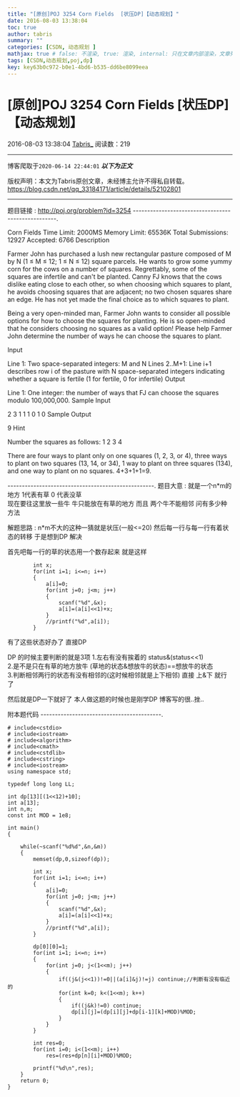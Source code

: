 ```yaml
---
title: "[原创]POJ 3254 Corn Fields  [状压DP]【动态规划】"
date: 2016-08-03 13:38:04
toc: true
author: tabris
summary: ""
categories: [CSDN, 动态规划 ]
mathjax: true # false: 不渲染, true: 渲染, internal: 只在文章内部渲染，文章列表中不渲染
tags: [CSDN,动态规划,poj,dp]
key: key63b0c972-b0e1-4bd6-b535-dd6be8099eea
---
```


# [原创]POJ 3254 Corn Fields  [状压DP]【动态规划】

2016-08-03 13:38:04  [Tabris_](https://me.csdn.net/qq_33184171) 阅读数：219

---

博客爬取于`2020-06-14 22:44:01`
***以下为正文***

版权声明：本文为Tabris原创文章，未经博主允许不得私自转载。
https://blog.csdn.net/qq_33184171/article/details/52102801

<!-- more -->

---

题目链接 : http://poj.org/problem?id=3254
---------------------------------------------------.

Corn Fields
Time Limit: 2000MS		Memory Limit: 65536K
Total Submissions: 12927		Accepted: 6766
Description

Farmer John has purchased a lush new rectangular pasture composed of M by N (1 ≤ M ≤ 12; 1 ≤ N ≤ 12) square parcels. He wants to grow some yummy corn for the cows on a number of squares. Regrettably, some of the squares are infertile and can't be planted. Canny FJ knows that the cows dislike eating close to each other, so when choosing which squares to plant, he avoids choosing squares that are adjacent; no two chosen squares share an edge. He has not yet made the final choice as to which squares to plant.

Being a very open-minded man, Farmer John wants to consider all possible options for how to choose the squares for planting. He is so open-minded that he considers choosing no squares as a valid option! Please help Farmer John determine the number of ways he can choose the squares to plant.

Input

Line 1: Two space-separated integers: M and N 
Lines 2..M+1: Line i+1 describes row i of the pasture with N space-separated integers indicating whether a square is fertile (1 for fertile, 0 for infertile)
Output

Line 1: One integer: the number of ways that FJ can choose the squares modulo 100,000,000.
Sample Input

2 3
1 1 1
0 1 0
Sample Output

9
Hint

Number the squares as follows:
1 2 3
  4  

There are four ways to plant only on one squares (1, 2, 3, or 4), three ways to plant on two squares (13, 14, or 34), 1 way to plant on three squares (134), and one way to plant on no squares. 4+3+1+1=9.

---------------------------------------------------.
题目大意 :   就是一个n*m的地方 1代表有草 0 代表没草  
现在要往这里放一些牛  牛只能放在有草的地方 而且 两个牛不能相邻   问有多少种方法 

解题思路 : n*m不大的这种一猜就是状压(一般<=20)  然后每一行与每一行有着状态的转移 于是想到DP 解决

首先吧每一行的草的状态用一个数存起来  就是这样

```
		int x;
        for(int i=1; i<=n; i++)
        {
            a[i]=0;
            for(int j=0; j<m; j++)
            {
                scanf("%d",&x);
                a[i]=(a[i]<<1)+x;
            }
            //printf("%d",a[i]);
        }
```

有了这些状态好办了 直接DP

DP 的时候主要判断的就是3项
1.左右有没有挨着的   status&(status<<1)  
2.是不是只在有草的地方放牛    (草地的状态&想放牛的状态)==想放牛的状态     
3.判断相邻两行的状态有没有相邻的(这时候相邻就是上下相邻)   直接 上&下  就行了


然后就是DP一下就好了   本人做这题的时候也是刚学DP  博客写的很..挫..

附本题代码
------------------------------------------.
```
# include<cstdio>
# include<iostream>
# include<algorithm>
# include<cmath>
# include<cstdlib>
# include<cstring>
# include<iostream>
using namespace std;

typedef long long LL;

int dp[13][(1<<12)+10];
int a[13];
int n,m;
const int MOD = 1e8;

int main()
{

    while(~scanf("%d%d",&n,&m))
    {
        memset(dp,0,sizeof(dp));

        int x;
        for(int i=1; i<=n; i++)
        {
            a[i]=0;
            for(int j=0; j<m; j++)
            {
                scanf("%d",&x);
                a[i]=(a[i]<<1)+x;
            }
            //printf("%d",a[i]);
        }

        dp[0][0]=1;
        for(int i=1; i<=n; i++)
        {
            for(int j=0; j<(1<<m); j++)
            {
                if((j&(j<<1))!=0||(a[i]&j)!=j) continue;//判断有没有临近的
                for(int k=0; k<(1<<m); k++)
                {
                    if((j&k)!=0) continue;
                    dp[i][j]=(dp[i][j]+dp[i-1][k]+MOD)%MOD;
                }
            }
        }

        int res=0;
        for(int i=0; i<(1<<m); i++)
            res=(res+dp[n][i]+MOD)%MOD;

        printf("%d\n",res);
    }
    return 0;
}

```